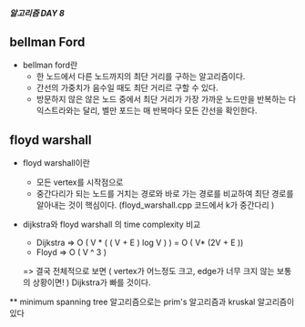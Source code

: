 ##### 알고리즘 DAY 8

## bellman Ford 
 - bellman ford란
   - 한 노드에서 다른 노드까지의 최단 거리를 구하는 알고리즘이다. 
   - 간선의 가중치가 음수일 때도 최단 거리르 구할 수 있다.
   - 방문하지 않은 않은 노드 중에서 최단 거리가 가장 가까운 노드만을 반복하는 다익스트라와는 달리, 벨만 포드는 매 반복마다 모든 간선을 확인한다.  

## floyd warshall
 - floyd warshall이란 
   - 모든 vertex를 시작점으로 
   - 중간다리가 되는 노드를 거치는 경로와 바로 가는 경로를 비교하여 최단 경로를 알아내는 것이 핵심이다. (floyd_warshall.cpp 코드에서 k가 중간다리 )
 - dijkstra와 floyd warshall 의 time complexity 비교
   - Dijkstra =>  O ( V * ( ( V + E ) log V ) ) = O ( V* (2V + E ))
   - Floyd => O ( V ^ 3 )
   
   => 결국 전체적으로 보면 ( vertex가 어느정도 크고, edge가 너무 크지 않는 보통의 상황이면! )  Dijkstra가 빠를 것이다. 






** minimum spanning tree 알고리즘으로는 prim's 알고리즘과 kruskal 알고리즘이 있다